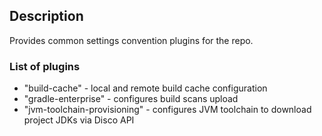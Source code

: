 ## Description

Provides common settings convention plugins for the repo.

### List of plugins

- "build-cache" - local and remote build cache configuration
- "gradle-enterprise" - configures build scans upload
- "jvm-toolchain-provisioning" - configures JVM toolchain to download project JDKs via Disco API

